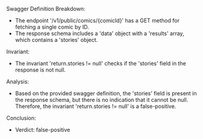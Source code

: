 Swagger Definition Breakdown:
- The endpoint '/v1/public/comics/{comicId}' has a GET method for fetching a single comic by ID.
- The response schema includes a 'data' object with a 'results' array, which contains a 'stories' object.

Invariant:
- The invariant 'return.stories != null' checks if the 'stories' field in the response is not null.

Analysis:
- Based on the provided swagger definition, the 'stories' field is present in the response schema, but there is no indication that it cannot be null. Therefore, the invariant 'return.stories != null' is a false-positive.

Conclusion:
- Verdict: false-positive

